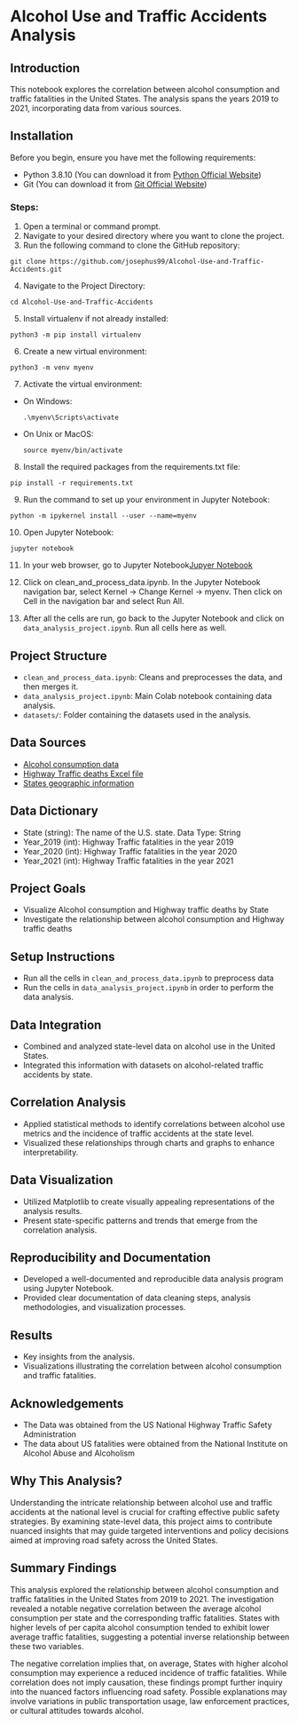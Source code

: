 # Alcohol Use and Traffic Accidents Analysis

## Introduction

This notebook explores the correlation between alcohol consumption and traffic fatalities in the United States. The analysis spans the years 2019 to 2021, incorporating data from various sources.

## Installation

Before you begin, ensure you have met the following requirements:

- Python 3.8.10 (You can download it from [Python Official Website](https://www.python.org/))
- Git (You can download it from [Git Official Website](https://git-scm.com/downloads))

### Steps:

1. Open a terminal or command prompt.
2. Navigate to your desired directory where you want to clone the project.
3. Run the following command to clone the GitHub repository:
```
git clone https://github.com/josephus99/Alcohol-Use-and-Traffic-Accidents.git
```
4. Navigate to the Project Directory:
```
cd Alcohol-Use-and-Traffic-Accidents
```
5. Install virtualenv if not already installed:
```
python3 -m pip install virtualenv
```
6. Create a new virtual environment:
```
python3 -m venv myenv
```
7. Activate the virtual environment:
- On Windows:
  ```
  .\myenv\Scripts\activate
  ```
- On Unix or MacOS:
  ```
  source myenv/bin/activate
  ```
8. Install the required packages from the requirements.txt file:
```
pip install -r requirements.txt
```
9. Run the command to set up your environment in Jupyter Notebook:
```
python -m ipykernel install --user --name=myenv
```
10. Open Jupyter Notebook:
```
jupyter notebook
```

11. In your web browser, go to Jupyter Notebook[Jupyer Notebook](http://localhost:8888/tree)

12. Click on clean_and_process_data.ipynb. In the Jupyter Notebook navigation bar, select Kernel -> Change Kernel -> myenv. Then click on Cell in the navigation bar and select Run All.

13. After all the cells are run, go back to the Jupyter Notebook and click on `data_analysis_project.ipynb`. Run all cells here as well.

## Project Structure

- `clean_and_process_data.ipynb`: Cleans and preprocesses the data, and then merges it.
- `data_analysis_project.ipynb`: Main Colab notebook containing data analysis.
- `datasets/`: Folder containing the datasets used in the analysis.

## Data Sources

- [Alcohol consumption data](https://www.niaaa.nih.gov/sites/default/files/surveillance-report120.pdf#page=15)
- [Highway Traffic deaths Excel file](https://www-fars.nhtsa.dot.gov/States/StatesAlcohol.aspx)
- [States geographic information](https://hub.arcgis.com/datasets/1b02c87f62d24508970dc1a6df80c98e/explore)

## Data Dictionary

- State (string): The name of the U.S. state. Data Type: String
- Year_2019 (int): Highway Traffic fatalities in the year 2019
- Year_2020 (int): Highway Traffic fatalities in the year 2020
- Year_2021 (int): Highway Traffic fatalities in the year 2021

## Project Goals

- Visualize Alcohol consumption and Highway traffic deaths by State
- Investigate the relationship between alcohol consumption and Highway traffic deaths

## Setup Instructions

- Run all the cells in `clean_and_process_data.ipynb` to preprocess data
- Run the cells in `data_analysis_project.ipynb` in order to perform the data analysis.

## Data Integration

- Combined and analyzed state-level data on alcohol use in the United States.
- Integrated this information with datasets on alcohol-related traffic accidents by state.

## Correlation Analysis

- Applied statistical methods to identify correlations between alcohol use metrics and the incidence of traffic accidents at the state level.
- Visualized these relationships through charts and graphs to enhance interpretability.

## Data Visualization

- Utilized Matplotlib to create visually appealing representations of the analysis results.
- Present state-specific patterns and trends that emerge from the correlation analysis.

## Reproducibility and Documentation

- Developed a well-documented and reproducible data analysis program using Jupyter Notebook.
- Provided clear documentation of data cleaning steps, analysis methodologies, and visualization processes.

## Results

- Key insights from the analysis.
- Visualizations illustrating the correlation between alcohol consumption and traffic fatalities.

## Acknowledgements

- The Data was obtained from the US National Highway Traffic Safety Administration
- The data about US fatalities were obtained from the National Institute on Alcohol Abuse and Alcoholism

## Why This Analysis?

Understanding the intricate relationship between alcohol use and traffic accidents at the national level is crucial for crafting effective public safety strategies. By examining state-level data, this project aims to contribute nuanced insights that may guide targeted interventions and policy decisions aimed at improving road safety across the United States.

## Summary Findings

This analysis explored the relationship between alcohol consumption and traffic fatalities in the United States from 2019 to 2021. The investigation revealed a notable negative correlation between the average alcohol consumption per state and the corresponding traffic fatalities. States with higher levels of per capita alcohol consumption tended to exhibit lower average traffic fatalities, suggesting a potential inverse relationship between these two variables.

The negative correlation implies that, on average, States with higher alcohol consumption may experience a reduced incidence of traffic fatalities. While correlation does not imply causation, these findings prompt further inquiry into the nuanced factors influencing road safety. Possible explanations may involve variations in public transportation usage, law enforcement practices, or cultural attitudes towards alcohol.
